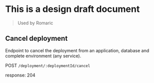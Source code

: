 # This is a design draft document

> Used by Romaric

## Cancel deployment

Endpoint to cancel the deployment from an application, database and complete environment (any service).

POST `/deployment/:deploymentId/cancel`

response: 204

